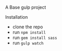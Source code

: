 A Base gulp project

Installation

* clone the repo
* run `npm install` 
* run `gem install sass`
* run `gulp watch`
 
